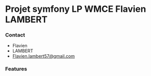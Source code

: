 # Projet symfony LP WMCE Flavien LAMBERT

### Contact 
* Flavien
* LAMBERT
* Flavien.lambert57@gmail.com

### Features
